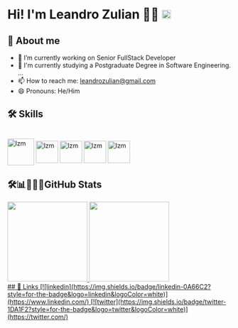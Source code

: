# Hi! I'm Leandro Zulian 👋🏻  <img src="https://github.com/user-attachments/assets/815af08e-f019-4d78-aa42-4d76ab4d7231" style="width: 20px; height: 20px;" alt="Descrição da Imagem">
## 🚀 About me
- 🔭 I’m currently working on Senior FullStack Developer 
- 🌱 I'm currently studying a Postgraduate Degree in Software Engineering. ...
- 📫 How to reach me: leandrozulian@gmail.com
- 😄 Pronouns: He/Him 
## 🛠 Skills
<div style="display:inline_block"><br>
  <img align="center" alt="lzm" height="60" width="60" src="https://cdn.jsdelivr.net/gh/devicons/devicon@latest/icons/angular/angular-original.svg">   
  <img align="center" alt="lzm" height="50" width="50" src="https://cdn.jsdelivr.net/gh/devicons/devicon@latest/icons/csharp/csharp-original.svg">   
  <img align="center" alt="lzm" height="50" width="50" src="https://cdn.jsdelivr.net/gh/devicons/devicon@latest/icons/bootstrap/bootstrap-original-wordmark.svg">   
  <img align="center" alt="lzm" height="50" width="50" src="https://cdn.jsdelivr.net/gh/devicons/devicon@latest/icons/azuresqldatabase/azuresqldatabase-original.svg">   
  <img align="center" alt="lzm" height="50" width="50" src="https://cdn.jsdelivr.net/gh/devicons/devicon@latest/icons/angular/angular-original.svg">   

                  
</div>




## 🛠📊👨🏻‍💻GitHub Stats



<!--
**zulianLeandro/zulianLeandro** is a ✨ _special_ ✨ repository because its `README.md` (this file) appears on your GitHub profile.
Sites:
Editor : https://readme.so/pt/editor
Emoji : https://emojipedia.org/
devIcon : https://devicon.dev/
badget : https://dev.to/envoy_/150-badges-for-github-pnk
estatisticas pro git : https://github.com/anuraghazra/github-readme-stats/blob/master/docs/readme_pt-BR.md 
                       https://devinvestidor.com.br/como-customizar-o-github-com-o-readme-stats/
-->



<div>
  <a href="https://github.com/zulianLeandro">
  <img src="https://github-readme-stats.vercel.app/api?username=anuraghazra&show_icons=true&theme=transparent&include_all_commits=true&count_private=true" height="180em"/>
  <img src="https://github-readme-stats.vercel.app/api/top-langs/?username=anuraghazra&layout=compact&langs_count=16&theme=transparent" height="180em" width="180em"/>
</div>
<div>
  ## 🔗 Links
[![linkedin](https://img.shields.io/badge/linkedin-0A66C2?style=for-the-badge&logo=linkedin&logoColor=white)](https://www.linkedin.com/)
[![twitter](https://img.shields.io/badge/twitter-1DA1F2?style=for-the-badge&logo=twitter&logoColor=white)](https://twitter.com/)
</div>
